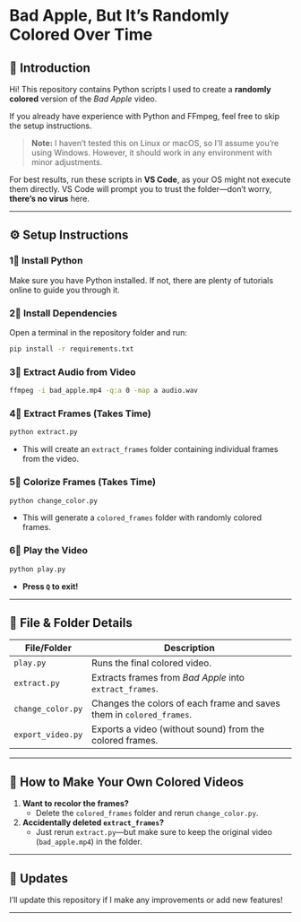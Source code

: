 # **Bad Apple, But It’s Randomly Colored Over Time**  

## 📌 Introduction  
Hi! This repository contains Python scripts I used to create a **randomly colored** version of the *Bad Apple* video.  

If you already have experience with Python and FFmpeg, feel free to skip the setup instructions.  

> **Note:** I haven’t tested this on Linux or macOS, so I’ll assume you’re using Windows. However, it should work in any environment with minor adjustments.  

For best results, run these scripts in **VS Code**, as your OS might not execute them directly. VS Code will prompt you to trust the folder—don’t worry, **there’s no virus** here.  

---

## ⚙️ **Setup Instructions**  

### **1⃣ Install Python**  
Make sure you have Python installed. If not, there are plenty of tutorials online to guide you through it.  

### **2⃣ Install Dependencies**  
Open a terminal in the repository folder and run:  
```bash
pip install -r requirements.txt
```

### **3⃣ Extract Audio from Video**  
```bash
ffmpeg -i bad_apple.mp4 -q:a 0 -map a audio.wav
```

### **4⃣ Extract Frames (Takes Time)**  
```bash
python extract.py
```
- This will create an `extract_frames` folder containing individual frames from the video.  

### **5⃣ Colorize Frames (Takes Time)**  
```bash
python change_color.py
```
- This will generate a `colored_frames` folder with randomly colored frames.  

### **6⃣ Play the Video**  
```bash
python play.py
```
- **Press `Q` to exit!**  

---

## 🐂 **File & Folder Details**  
| File/Folder       | Description |
|-------------------|-------------|
| `play.py`        | Runs the final colored video. |
| `extract.py`     | Extracts frames from *Bad Apple* into `extract_frames`. |
| `change_color.py` | Changes the colors of each frame and saves them in `colored_frames`. |
| `export_video.py` | Exports a video (without sound) from the colored frames. |

---

## 🎥 **How to Make Your Own Colored Videos**  
1. **Want to recolor the frames?**  
   - Delete the `colored_frames` folder and rerun `change_color.py`.  
2. **Accidentally deleted `extract_frames`?**  
   - Just rerun `extract.py`—but make sure to keep the original video (`bad_apple.mp4`) in the folder.  

---

## 🔄 **Updates**  
I’ll update this repository if I make any improvements or add new features!  

---
